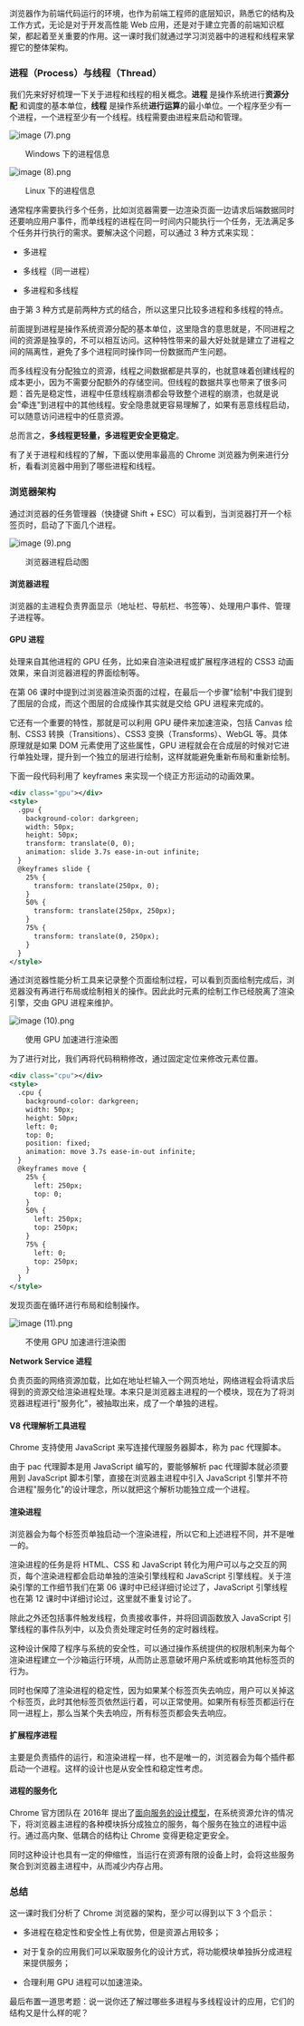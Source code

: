 浏览器作为前端代码运行的环境，也作为前端工程师的底层知识，熟悉它的结构及工作方式，无论是对于开发高性能 Web 应用，还是对于建立完善的前端知识框架，都起着至关重要的作用。这一课时我们就通过学习浏览器中的进程和线程来掌握它的整体架构。

### 进程（Process）与线程（Thread）

我们先来好好梳理一下关于进程和线程的相关概念。**进程** 是操作系统进行**资源分配** 和调度的基本单位，**线程** 是操作系统**进行运算**的最小单位。一个程序至少有一个进程，一个进程至少有一个线程。线程需要由进程来启动和管理。

<Image alt="image (7).png" src="https://s0.lgstatic.com/i/image/M00/29/11/CgqCHl75yNOASzO5AABzFfz1nN0731.png"/>  

　　Windows 下的进程信息

<Image alt="image (8).png" src="https://s0.lgstatic.com/i/image/M00/29/06/Ciqc1F75yOeAKk_WAABFeE0vWT8953.png"/>  

　　Linux 下的进程信息

通常程序需要执行多个任务，比如浏览器需要一边渲染页面一边请求后端数据同时还要响应用户事件，而单线程的进程在同一时间内只能执行一个任务，无法满足多个任务并行执行的需求。要解决这个问题，可以通过 3 种方式来实现：

* 多进程

* 多线程（同一进程）

* 多进程和多线程

由于第 3 种方式是前两种方式的结合，所以这里只比较多进程和多线程的特点。

前面提到进程是操作系统资源分配的基本单位，这里隐含的意思就是，不同进程之间的资源是独享的，不可以相互访问。这种特性带来的最大好处就是建立了进程之间的隔离性，避免了多个进程同时操作同一份数据而产生问题。

而多线程没有分配独立的资源，线程之间数据都是共享的，也就意味着创建线程的成本更小，因为不需要分配额外的存储空间。但线程的数据共享也带来了很多问题：首先是稳定性，进程中任意线程崩溃都会导致整个进程的崩溃，也就是说会"牵连"到进程中的其他线程。安全隐患就更容易理解了，如果有恶意线程启动，可以随意访问进程中的任意资源。

总而言之，**多线程更轻量，多进程更安全更稳定**。

有了关于进程和线程的了解，下面以使用率最高的 Chrome 浏览器为例来进行分析，看看浏览器中用到了哪些进程和线程。

### 浏览器架构

通过浏览器的任务管理器（快捷键 Shift + ESC）可以看到，当浏览器打开一个标签页时，启动了下面几个进程。

<Image alt="image (9).png" src="https://s0.lgstatic.com/i/image/M00/29/06/Ciqc1F75yPWAcTNpAABoToqDfx4887.png"/>  

　　浏览器进程启动图

#### 浏览器进程

浏览器的主进程负责界⾯显⽰（地址栏、导航栏、书签等）、处理用户事件、管理⼦进程等。

#### GPU 进程

处理来自其他进程的 GPU 任务，比如来自渲染进程或扩展程序进程的 CSS3 动画效果，来自浏览器进程的界面绘制等。

在第 06 课时中提到过浏览器渲染页面的过程，在最后一个步骤"绘制"中我们提到了图层的合成，而这个图层的合成操作其实就是交给 GPU 进程来完成的。

它还有一个重要的特性，那就是可以利用 GPU 硬件来加速渲染，包括 Canvas 绘制、CSS3 转换（Transitions）、CSS3 变换（Transforms）、WebGL 等。具体原理就是如果 DOM 元素使用了这些属性，GPU 进程就会在合成层的时候对它进行单独处理，提升到一个独立的层进行绘制，这样就能避免重新布局和重新绘制。

下面一段代码利用了 keyframes 来实现一个绕正方形运动的动画效果。

```xml
<div class="gpu"></div>
<style>
  .gpu {
    background-color: darkgreen;
    width: 50px;
    height: 50px;
    transform: translate(0, 0);
    animation: slide 3.7s ease-in-out infinite;
  }
  @keyframes slide {
    25% {
      transform: translate(250px, 0);
    }
    50% {
      transform: translate(250px, 250px);
    }
    75% {
      transform: translate(0, 250px);
    }
  }
</style>
```

通过浏览器性能分析工具来记录整个页面绘制过程，可以看到页面绘制完成后，浏览器没有再进行布局或绘制相关的操作。因此此时元素的绘制工作已经脱离了渲染引擎，交由 GPU 进程来维护。

<Image alt="image (10).png" src="https://s0.lgstatic.com/i/image/M00/29/12/CgqCHl75yP6AZbcnAABVpE0iXCY958.png"/>  

　　使用 GPU 加速进行渲染图

为了进行对比，我们再将代码稍稍修改，通过固定定位来修改元素位置。

```xml
<div class="cpu"></div>
<style>
  .cpu {
    background-color: darkgreen;
    width: 50px;
    height: 50px;
    left: 0;
    top: 0;
    position: fixed;
    animation: move 3.7s ease-in-out infinite;
  }
  @keyframes move {
    25% {
      left: 250px;
      top: 0;
    }
    50% {
      left: 250px;
      top: 250px;
    }
    75% {
      left: 0;
      top: 250px;
    }
  }
</style>
```

发现页面在循环进行布局和绘制操作。

<Image alt="image (11).png" src="https://s0.lgstatic.com/i/image/M00/29/06/Ciqc1F75yQmAeLhpAABTOiBQjDo080.png"/>  

　　不使用 GPU 加速进行渲染图

**Network Service 进程**

负责⻚⾯的⽹络资源加载，比如在地址栏输入一个网页地址，网络进程会将请求后得到的资源交给渲染进程处理。本来只是浏览器主进程的一个模块，现在为了将浏览器进程进行"服务化"，被抽取出来，成了一个单独的进程。

#### **V8 代理解析工具进程**

Chrome 支持使用 JavaScript 来写连接代理服务器脚本，称为 pac 代理脚本。

由于 pac 代理脚本是用 JavaScript 编写的，要能够解析 pac 代理脚本就必须要用到 JavaScript 脚本引擎，直接在浏览器主进程中引入 JavaScript 引擎并不符合进程"服务化"的设计理念，所以就把这个解析功能独立成一个进程。

#### 渲染进程

浏览器会为每个标签页单独启动一个渲染进程，所以它和上述进程不同，并不是唯一的。

渲染进程的任务是将 HTML、CSS 和 JavaScript 转化为⽤户可以与之交互的网页，每个渲染进程都会启动单独的渲染引擎线程和 JavaScript 引擎线程。关于渲染引擎的工作细节我们在第 06 课时中已经详细讨论过了，JavaScript 引擎线程也在第 12 课时中详细讨论过，这里就不重复讨论了。

除此之外还包括事件触发线程，负责接收事件，并将回调函数放入 JavaScript 引擎线程的事件队列中，以及负责处理定时任务的定时器线程。

这种设计保障了程序与系统的安全性，可以通过操作系统提供的权限机制来为每个渲染进程建立一个沙箱运行环境，从而防止恶意破坏用户系统或影响其他标签页的行为。

同时也保障了渲染进程的稳定性，因为如果某个标签页失去响应，用户可以关掉这个标签页，此时其他标签页依然运行着，可以正常使用。如果所有标签页都运行在同一进程上，那么当某个失去响应，所有标签页都会失去响应。

#### 扩展程序进程

主要是负责插件的运⾏，和渲染进程一样，也不是唯一的，浏览器会为每个插件都启动一个进程。这样的设计也是从安全性和稳定性考虑。

#### 进程的服务化

Chrome 官方团队在 2016年 提出了[面向服务的设计模型](https://docs.google.com/document/d/15I7sQyQo6zsqXVNAlVd520tdGaS8FCicZHrN0yRu-oU/edit#heading=h.cyhu8vkfrzar)，在系统资源允许的情况下，将浏览器主进程的各种模块拆分成独⽴的服务，每个服务在独立的进程中运行。通过高内聚、低耦合的结构让 Chrome 变得更稳定更安全。

同时这种设计也具有一定的伸缩性，当运行在资源有限的设备上时，会将这些服务聚合到浏览器主进程中，从而减少内存占用。

### 总结

这一课时我们分析了 Chrome 浏览器的架构，至少可以得到以下 3 个启示：

* 多进程在稳定性和安全性上有优势，但是资源占用较多；

* 对于复杂的应用我们可以采取服务化的设计方式，将功能模块单独拆分成进程来提供服务；

* 合理利用 GPU 进程可以加速渲染。

最后布置一道思考题：说一说你还了解过哪些多进程与多线程设计的应用，它们的结构又是什么样的呢？
